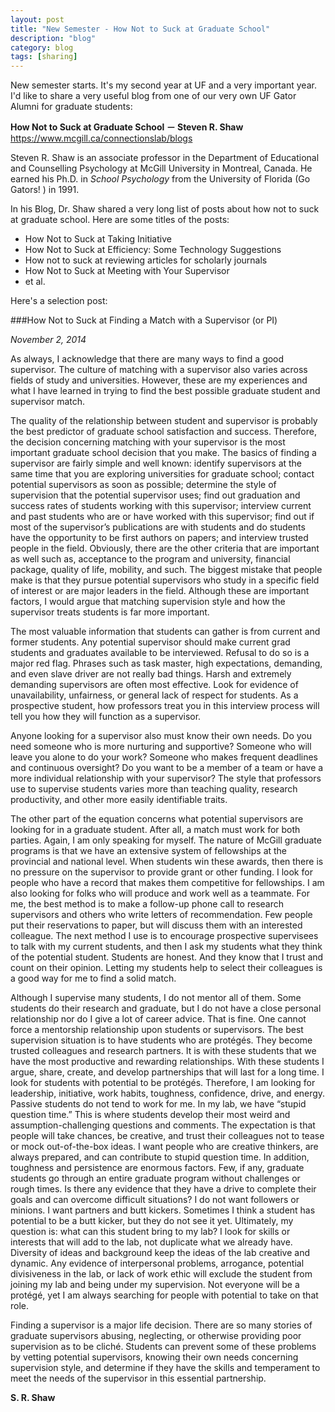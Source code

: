 ```yaml
---
layout: post
title: "New Semester - How Not to Suck at Graduate School"
description: "blog"
category: blog
tags: [sharing]
---
```

New semester starts. It's my second year at UF and a very important year. I'd like to share a very useful blog from one of our very own UF Gator Alumni for graduate students:

**How Not to Suck at Graduate School － Steven R. Shaw**
<https://www.mcgill.ca/connectionslab/blogs>

Steven R. Shaw is an associate professor in the Department of Educational and Counselling Psychology at McGill University in Montreal, Canada. He earned his Ph.D. in _School Psychology_ from the University of Florida (Go Gators! ) in 1991.


In his Blog, Dr. Shaw shared a very long list of posts about how not to suck at graduate school. Here are some titles of the posts:

- How Not to Suck at Taking Initiative
- How Not to Suck at Efficiency: Some Technology Suggestions
- How not to suck at reviewing articles for scholarly journals
- How Not to Suck at Meeting with Your Supervisor
- et al.

Here's a selection post:

###How Not to Suck at Finding a Match with a Supervisor (or PI)

_November 2, 2014_

<div class="align-justify">
As always, I acknowledge that there are many ways to find a good supervisor. The culture of matching with a supervisor also varies across fields of study and universities. However, these are my experiences and what I have learned in trying to find the best possible graduate student and supervisor match.

The quality of the relationship between student and supervisor is probably the best predictor of graduate school satisfaction and success. Therefore, the decision concerning matching with your supervisor is the most important graduate school decision that you make. The basics of finding a supervisor are fairly simple and well known: identify supervisors at the same time that you are exploring universities for graduate school; contact potential supervisors as soon as possible; determine the style of supervision that the potential supervisor uses; find out graduation and success rates of students working with this supervisor; interview current and past students who are or have worked with this supervisor; find out if most of the supervisor’s publications are with students and do students have the opportunity to be first authors on papers; and interview trusted people in the field. Obviously, there are the other criteria that are important as well such as, acceptance to the program and university, financial package, quality of life, mobility, and such. The biggest mistake that people make is that they pursue potential supervisors who study in a specific field of interest or are major leaders in the field. Although these are important factors, I would argue that matching supervision style and how the supervisor treats students is far more important. 

The most valuable information that students can gather is from current and former students. Any potential supervisor should make current grad students and graduates available to be interviewed. Refusal to do so is a major red flag. Phrases such as task master, high expectations, demanding, and even slave driver are not really bad things. Harsh and extremely demanding supervisors are often most effective. Look for evidence of unavailability, unfairness, or general lack of respect for students. As a prospective student, how professors treat you in this interview process will tell you how they will function as a supervisor.

Anyone looking for a supervisor also must know their own needs. Do you need someone who is more nurturing and supportive? Someone who will leave you alone to do your work? Someone who makes frequent deadlines and continuous oversight? Do you want to be a member of a team or have a more individual relationship with your supervisor? The style that professors use to supervise students varies more than teaching quality, research productivity, and other more easily identifiable traits.

The other part of the equation concerns what potential supervisors are looking for in a graduate student. After all, a match must work for both parties. Again, I am only speaking for myself. The nature of McGill graduate programs is that we have an extensive system of fellowships at the provincial and national level. When students win these awards, then there is no pressure on the supervisor to provide grant or other funding. I look for people who have a record that makes them competitive for fellowships. I am also looking for folks who will produce and work well as a teammate. For me, the best method is to make a follow-up phone call to research supervisors and others who write letters of recommendation. Few people put their reservations to paper, but will discuss them with an interested colleague. The next method I use is to encourage prospective supervisees to talk with my current students, and then I ask my students what they think of the potential student. Students are honest. And they know that I trust and count on their opinion. Letting my students help to select their colleagues is a good way for me to find a solid match.

Although I supervise many students, I do not mentor all of them. Some students do their research and graduate, but I do not have a close personal relationship nor do I give a lot of career advice. That is fine. One cannot force a mentorship relationship upon students or supervisors. The best supervision situation is to have students who are protégés. They become trusted colleagues and research partners. It is with these students that we have the most productive and rewarding relationships. With these students I argue, share, create, and develop partnerships that will last for a long time. I look for students with potential to be protégés. Therefore, I am looking for leadership, initiative, work habits, toughness, confidence, drive, and energy. Passive students do not tend to work for me. In my lab, we have “stupid question time.” This is where students develop their most weird and assumption-challenging questions and comments. The expectation is that people will take chances, be creative, and trust their colleagues not to tease or mock out-of-the-box ideas. I want people who are creative thinkers, are always prepared, and can contribute to stupid question time. In addition, toughness and persistence are enormous factors. Few, if any, graduate students go through an entire graduate program without challenges or rough times. Is there any evidence that they have a drive to complete their goals and can overcome difficult situations? I do not want followers or minions. I want partners and butt kickers. Sometimes I think a student has potential to be a butt kicker, but they do not see it yet. Ultimately, my question is: what can this student bring to my lab? I look for skills or interests that will add to the lab, not duplicate what we already have. Diversity of ideas and background keep the ideas of the lab creative and dynamic. Any evidence of interpersonal problems, arrogance, potential divisiveness in the lab, or lack of work ethic will exclude the student from joining my lab and being under my supervision. Not everyone will be a protégé, yet I am always searching for people with potential to take on that role.  

Finding a supervisor is a major life decision. There are so many stories of graduate supervisors abusing, neglecting, or otherwise providing poor supervision as to be cliché. Students can prevent some of these problems by vetting potential supervisors, knowing their own needs concerning supervision style, and determine if they have the skills and temperament to meet the needs of the supervisor in this essential partnership.
</div>

**S. R. Shaw**
